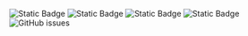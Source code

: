 ![Static Badge](https://img.shields.io/badge/blacklists-60-000000) ![Static Badge](https://img.shields.io/badge/blacklisted-2695085-cc0000) ![Static Badge](https://img.shields.io/badge/whitelisted-2242-00CC00) ![Static Badge](https://img.shields.io/badge/streaming_blacklist-28106-000000) ![GitHub issues](https://img.shields.io/github/issues/fabriziosalmi/blacklists)
